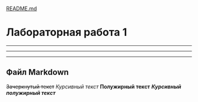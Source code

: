 [README.md](https://github.com/SatomiRen/algorythm_1/files/7143920/README.md)
# Лабораторная работа 1
***
***
***
## Файл Markdown
~~Зачеркнутый текст~~
*Курсивный текст*
**Полужирный текст**
***Курсивный полужирный текст***
